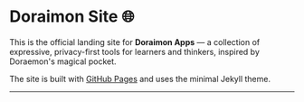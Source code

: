# Doraimon Site 🌐

This is the official landing site for **Doraimon Apps** — a collection of expressive, privacy-first tools for learners and thinkers, inspired by Doraemon's magical pocket.

The site is built with [GitHub Pages](https://pages.github.com/) and uses the minimal Jekyll theme.

---